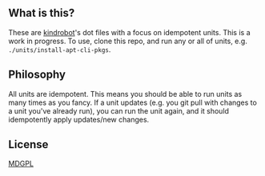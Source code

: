 ## What is this?

These are [kindrobot](https://kindrobot.ca/)'s dot files with a focus on
idempotent units. This is a work in progress. To use, clone this repo, and run
any or all of units, e.g. `./units/install-apt-cli-pkgs`.

## Philosophy

All units are idempotent. This means you should be able to run units as many
times as you fancy. If a unit updates (e.g. you git pull with changes to a unit
you've already run), you can run the unit again, and it should idempotently
apply updates/new changes.

## License

[MDGPL](./LICENSE)

